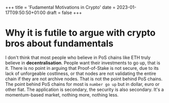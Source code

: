 +++
title = 'Fudamental Motivations in Crypto'
date = 2023-01-17T09:50:50+01:00
draft = false
+++

# Why it is futile to argue with crypto bros about fundamentals 
I don't think that most people who believe in PoS chains like ETH truly believe in __decentralisation__. People want their investments to go up, that is it. There is no point in arguing that Proof-of-Stake is not secure, due to its lack of unforgeable costliness, or that nodes are not validating the entire chain if they are not archive nodes. That is not the point behind PoS chains. The point behind PoS chains for most is `number go up` but in dollar, euro or other fiat. The application is secondary, the security is also secondary. It's a momentum-based market, nothing more, nothing less. 